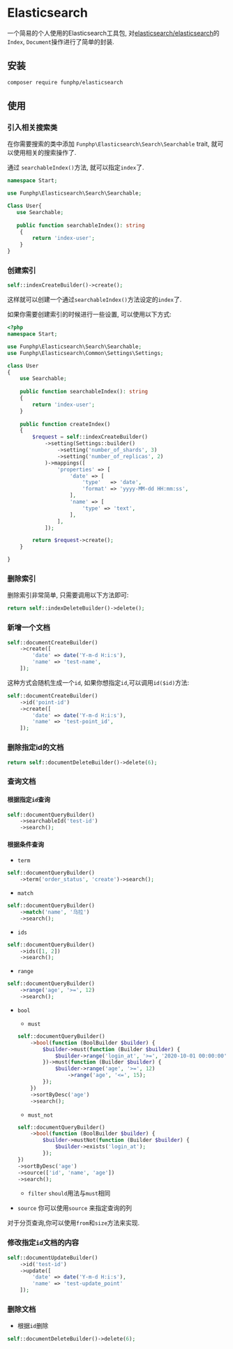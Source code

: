 # Elasticsearch

一个简易的个人使用的Elasticsearch工具包, 对[elasticsearch/elasticsearch](https://github.com/elastic/elasticsearch-php)的`Index`, `Document`操作进行了简单的封装.

## 安装

```bash
composer require funphp/elasticsearch
```

## 使用

### 引入相关搜索类

在你需要搜索的类中添加 `Funphp\Elasticsearch\Search\Searchable` trait, 就可以使用相关的搜索操作了.

通过 `searchableIndex()`方法, 就可以指定`index`了.

```php
namespace Start;

use Funphp\Elasticsearch\Search\Searchable;

Class User{
   use Searchable;
    
   public function searchableIndex(): string
	{
		return 'index-user';
	}
}

```

### 创建索引

```php
self::indexCreateBuilder()->create();
```

这样就可以创建一个通过`searchableIndex()`方法设定的`index`了.

如果你需要创建索引的时候进行一些设置, 可以使用以下方式:

```php
<?php
namespace Start;

use Funphp\Elasticsearch\Search\Searchable;
use Funphp\Elasticsearch\Common\Settings\Settings;

class User
{
	use Searchable;
	
	public function searchableIndex(): string
	{
		return 'index-user';
	}
	
    public function createIndex()
	{
		$request = self::indexCreateBuilder()
			->setting(Settings::builder()
				->setting('number_of_shards', 3)
				->setting('number_of_replicas', 2)
			)->mappings([
				'properties' => [
					'date' => [
						'type'   => 'date',
						'format' => 'yyyy-MM-dd HH:mm:ss',
					],
					'name' => [
						'type' => 'text',
					],
				],
			]);

		return $request->create();
	}

}
```

### 删除索引
删除索引非常简单, 只需要调用以下方法即可:

```php
return self::indexDeleteBuilder()->delete();
```

### 新增一个文档

```php
self::documentCreateBuilder()
    ->create([
        'date' => date('Y-m-d H:i:s'),
        'name' => 'test-name',
    ]);

```
这种方式会随机生成一个`id`, 如果你想指定`id`,可以调用`id($id)`方法:

```php
self::documentCreateBuilder()
    ->id('point-id')
    ->create([
        'date' => date('Y-m-d H:i:s'),
        'name' => 'test-point_id',
    ]);

```

### 删除指定id的文档

```php
return self::documentDeleteBuilder()->delete(6);
```

### 查询文档
#### 根据指定`id`查询
```php
self::documentQueryBuilder()
    ->searchableId('test-id')
    ->search();
```

#### 根据条件查询 

- `term`

```php
self::documentQueryBuilder()
    ->term('order_status', 'create')->search();
```

- `match`

```php
self::documentQueryBuilder()
	->match('name', '乌拉')
	->search();
```

- `ids`

```php
self::documentQueryBuilder()
	->ids([1, 2])
	->search();
```

- `range`

```php
self::documentQueryBuilder()
    ->range('age', '>=', 12)
    ->search();
```

- `bool`
    - `must`

    ```php
    self::documentQueryBuilder()
    	->bool(function (BoolBuilder $builder) {
    		$builder->must(function (Builder $builder) {
    			$builder->range('login_at', '>=', '2020-10-01 00:00:00');
    		})->must(function (Builder $builder) {
    			$builder->range('age', '>=', 12)
    				->range('age', '<=', 15);
    		});
    	})
    	->sortByDesc('age')
    	->search();
    ```

    - `must_not`
    
    ```php
    self::documentQueryBuilder()
		->bool(function (BoolBuilder $builder) {
			$builder->mustNot(function (Builder $builder) {
				$builder->exists('login_at');
			});
	})
	->sortByDesc('age')
	->source(['id', 'name', 'age'])
	->search();
    ```
    
    - `filter` `should`用法与`must`相同

- `source`
    你可以使用`source` 来指定查询的列

对于分页查询,你可以使用`from`和`size`方法来实现.

### 修改指定`id`文档的内容

```php
self::documentUpdateBuilder()
	->id('test-id')
	->update([
		'date' => date('Y-m-d H:i:s'),
		'name' => 'test-update_point'
	]);
```

### 删除文档
- 根据`id`删除

```php
self::documentDeleteBuilder()->delete(6);
```